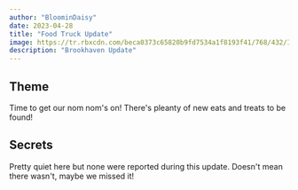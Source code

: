 ```yaml
---
author: "BloominDaisy"
date: 2023-04-28
title: "Food Truck Update"
image: https://tr.rbxcdn.com/beca0373c65820b9fd7534a1f8193f41/768/432/Image/Png
description: "Brookhaven Update"
---
```


## Theme

Time to get our nom nom's on! There's pleanty of new eats and treats to be found!

## Secrets

Pretty quiet here but none were reported during this update. Doesn't mean there wasn't, maybe we missed it!